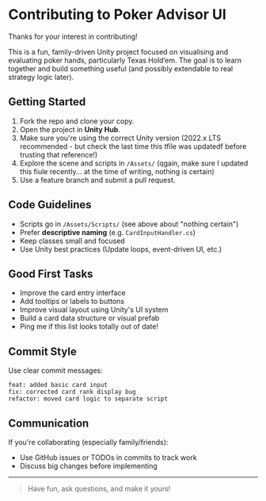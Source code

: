 # Contributing to Poker Advisor UI

Thanks for your interest in contributing!

This is a fun, family-driven Unity project focused on visualising and evaluating poker hands, particularly Texas Hold’em. The goal is to learn together and build something useful (and possibly extendable to real strategy logic later).

## Getting Started

1. Fork the repo and clone your copy.
2. Open the project in **Unity Hub**.
3. Make sure you're using the correct Unity version (2022.x LTS recommended - but check the last time this tfile was updatedf before trusting that reference!)
4. Explore the scene and scripts in `/Assets/` (qgain, make sure I updated this fiule recently... at the time of writing, nothing is certain)
5. Use a feature branch and submit a pull request.

## Code Guidelines

- Scripts go in `/Assets/Scripts/` (see above about "nothing certain")
- Prefer **descriptive naming** (e.g. `CardInputHandler.cs`)
- Keep classes small and focused
- Use Unity best practices (Update loops, event-driven UI, etc.)

## Good First Tasks

- Improve the card entry interface
- Add tooltips or labels to buttons
- Improve visual layout using Unity's UI system
- Build a card data structure or visual prefab
- Ping me if this list looks totally out of date!

## Commit Style

Use clear commit messages:
```
feat: added basic card input
fix: corrected card rank display bug
refactor: moved card logic to separate script
```


## Communication

If you're collaborating (especially family/friends):
- Use GitHub issues or TODOs in commits to track work
- Discuss big changes before implementing

---

> Have fun, ask questions, and make it yours!
